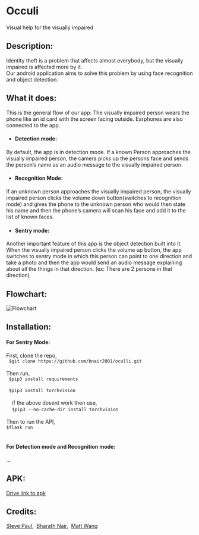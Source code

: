 # Occuli
Visual help for the visually impaired

## Description:
Identity theft is a problem that affects almost everybody, but the visually impaired is affected more by it.<br />
Our android application aims to solve this problem by using face recognition and object detection.
## What it does:
This is the general flow of our app:
The visually impaired person wears the phone like an id card with the screen facing outside. Earphones are also connected to the app.
* #### Detection mode:
By default, the app is in detection mode.
If a known Person approaches the visually impaired person, the camera picks up the persons face and sends the person’s name as an audio message to the visually impaired person.
* #### Recognition Mode:
If an unknown person approaches the visually impaired person, the visually impaired person clicks the volume down button(switches to recognition mode) and gives the phone to the unknown person who would then state his name and then the phone’s camera will scan his face and add it to the list of known faces.
* #### Sentry mode:
Another important feature of this app is the object detection built into it. When the visually impaired person clicks the volume up button, the app switches to sentry mode in which this person can point to one direction and take a photo and then the app would send an audio message explaining about all the things in that direction. (ex: There are 2 persons in that direction)
## Flowchart:
![Flowchart](https://i.imgur.com/tcwB3r9.jpg)
## Installation:
#### For Sentry Mode:
First, clone the repo,<br />
``` $git clone https://github.com/bnair2001/oculli.git```<br />
<br />
Then run,<br />
``` $pip3 install requirements```<br />
<br />
``` $pip3 install torchvision```<br />
<br />
&nbsp;&nbsp;&nbsp;   if the above dosent work then use,<br />
&nbsp;&nbsp;&nbsp;   ```$pip3 --no-cache-dir install torchvision```<br/>
<br />
Then to run the API,<br />
```$flask run```<br />
<br />
#### For Detection mode and Recognition mode:
...
<br />

## APK:
[Drive link to apk]()

## Credits:
[Steve Paul](https://github.com/ST2-EV),&nbsp; [Bharath Nair](https://github.com/bnair2001),&nbsp; [Matt Wang](https://github.com/mooosu)
